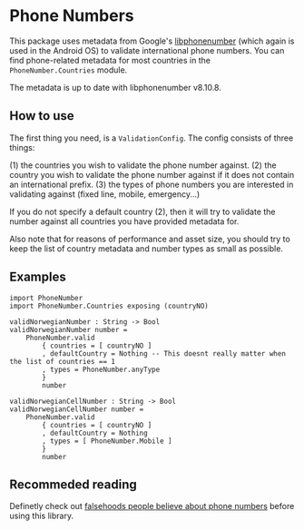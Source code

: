 # Phone Numbers

This package uses metadata from Google's [libphonenumber](https://github.com/googlei18n/libphonenumber) (which again is used in the Android OS) to validate international phone numbers. You can find phone-related metadata for most countries in the `PhoneNumber.Countries` module.

The metadata is up to date with libphonenumber v8.10.8.

## How to use

The first thing you need, is a `ValidationConfig`. The config consists of three things:

(1) the countries you wish to validate the phone number against.
(2) the country you wish to validate the phone number against if it does not contain an international prefix.
(3) the types of phone numbers you are interested in validating against (fixed line, mobile, emergency...)

If you do not specify a default country (2), then it will try to validate the number against all countries you have provided metadata for.

Also note that for reasons of performance and asset size, you should try to keep the list of country metadata and number types as small as possible.

## Examples

    import PhoneNumber
    import PhoneNumber.Countries exposing (countryNO)

    validNorwegianNumber : String -> Bool
    validNorwegianNumber number =
        PhoneNumber.valid
            { countries = [ countryNO ]
            , defaultCountry = Nothing -- This doesnt really matter when the list of countries == 1
            , types = PhoneNumber.anyType
            }
            number

    validNorwegianCellNumber : String -> Bool
    validNorwegianCellNumber number =
        PhoneNumber.valid
            { countries = [ countryNO ]
            , defaultCountry = Nothing
            , types = [ PhoneNumber.Mobile ]
            }
            number

## Recommeded reading

Definetly check out [falsehoods people believe about phone numbers](https://github.com/googlei18n/libphonenumber/blob/master/FALSEHOODS.md) before using this library.

